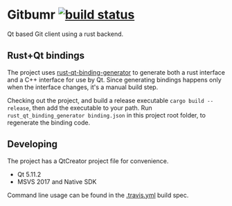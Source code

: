# Gitbumr [![build status](https://travis-ci.org/stofte/gitbumr.svg?branch=develop)](https://travis-ci.org/stofte/gitbumr)

Qt based Git client using a rust backend.

## Rust+Qt bindings

The project uses [rust-qt-binding-generator](https://github.com/KDE/rust-qt-binding-generator) to generate
both a rust interface and a C++ interface for use by Qt. Since generating bindings happens only when the 
interface changes, it's a manual build step.

Checking out the project, and build a release executable `cargo build --release`, then add the executable
to your path. Run `rust_qt_binding_generator binding.json` in this project root folder, to regenerate the
binding code.

## Developing

The project has a QtCreator project file for convenience.

 - Qt 5.11.2
 - MSVS 2017 and Native SDK

Command line usage can be found in the [.travis.yml](.travis.yml) build spec.
